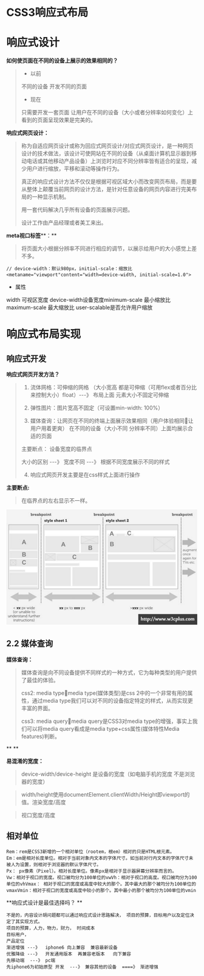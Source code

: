 # CSS3响应式布局 
# 响应式设计

**如何使页面在不同的设备上展示的效果相同的？**

> - 以前
> 
> 
> 不同的设备 开发不同的页面  
> 
> - 现在
> 
> 
> 只需要开发一套页面 让用户在不同的设备（大小或者分辨率如何变化）上看到的页面呈现效果是完美的。

**响应式网页设计：**

> 称为自适应网页设计或称为回应式网页设计/对应式网页设计，是一种网页设计的技术做法，该设计可使网站在不同的设备（从桌面计算机显示器到移动电话或其他移动产品设备）上浏览时对应不同分辨率皆有适合的呈现，减少用户进行缩放，平移和滚动等操作行为。
> 
> 
> 
> 
> 真正的响应式设计方法不仅仅是根据可视区域大小而改变网页布局，而是要从整体上颠覆当前网页的设计方法，是针对任意设备的网页内容进行完美布局的一种显示机制。
> 
> 
> 
> 
> 用一套代码解决几乎所有设备的页面展示问题。
> 
> 
> 
> 
> 设计工作由产品经理或者美工来出。

**meta视口标签****：**

> 将页面大小根据分辨率不同进行相应的调节，以展示给用户的大小感觉上差不多。

    // device-width：默认980px，initial-scale：缩放比
    <metaname="viewport"content="width=device-width, initial-scale=1.0">

- 属性

width
可视区宽度
device-width设备宽度minimum-scale
最小缩放比
maximum-scale
最大缩放比
user-scalable是否允许用户缩放

# 响应式布局实现

## 响应式开发

**响应式网页开发方法？**

> 1. 流体网格：可伸缩的网格 （大小宽高  都是可伸缩（可用flex或者百分比来控制大小）float）---》 布局上面 元素大小不固定可伸缩
> 
> 
> 
> 
> 2. 弹性图片：图片宽高不固定（可设置min-width: 100%）
> 
> 
> 
> 
> 3. 媒体查询：让网页在不同的终端上面展示效果相同（用户体验相同让用户用着更爽） 在不同的设备（大小不同 分辨率不同）上面均展示合适的页面
> 
> 
> 
> 
> 主要断点： 设备宽度的临界点 
> 
> 大小的区别 ---》 宽度不同   ---》 根据不同宽度展示不同的样式
> 
> 
> 
> 4. 响应式网页开发主要是在css样式上面进行操作

**主要断点:**

> 在临界点的左右显示不一样。

![image.png](../.gitbook/assets/1599315779646-3daf427d-f414-4fa3-84ed-881bee8e3ddd.png)

## 2.2 媒体查询

**媒体查询：**

> 媒体查询是向不同设备提供不同样式的一种方式，它为每种类型的用户提供了最佳的体验。
> 
> 
> 
> 
> css2: media typemedia type(媒体类型)是css 2中的一个非常有用的属性，通过media type我们可以对不同的设备指定特定的样式，从而实现更丰富的界面。 
> 
> 
> 
> 
> css3: media querymedia query是CSS3对media type的增强，事实上我们可以将media query看成是media type+css属性(媒体特性Media features)判断。 

**
**

**易混淆的宽度：**

> device-width/device-height 是设备的宽度（如电脑手机的宽度 不是浏览器的宽度）

> 

> width/height使用documentElement.clientWidth/Height即viewport的值。渲染宽度/高度

> 视口宽度/高度

## 相对单位

    Rem：rem是CSS3新增的一个相对单位（rootem，根em）相对的只是HTML根元素。
    Em：em是相对长度单位。相对于当前对象内文本的字体尺寸。如当前对行内文本的字体尺寸未被人为设置，则相对于浏览器的默认字体尺寸。
    Px： px像素（Pixel）。相对长度单位。像素px是相对于显示器屏幕分辨率而言的。
    Vw：相对于视口的宽度。视口被均分为100单位的vwVh：相对于视口的高度。视口被均分为100单位的vhVmax： 相对于视口的宽度或高度中较大的那个。其中最大的那个被均分为100单位的vmaxVmin：相对于视口的宽度或高度中较小的那个。其中最小的那个被均分为100单位的vmin

**响应式设计是最佳选择吗？ **

    不是的，内容设计胡问题都可以通过响应式设计思路解决， 项目的预算，目标用户以及定位决定了其实现方式。
    项目的预算，人力，物力，财力， 时间成本
    目标用户，
    产品定位
    渐进增强 ---》  iphone6 向上兼容  兼容最新设备   
    优雅降级 ---》  开发通用版本  再兼容老版本   向下兼容
    先移动端  ---》 pc端
    先iphone6为初始原型 开发  ---》 兼容其他的设备  ====》 渐进增强


# 